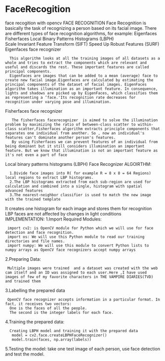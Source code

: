 # FaceRecogition
face recogition with opencv
FACE RECOGNITION
Face Recognition is basically the task of recognizing a person based on its facial image. 
There are different types of face recognition algorithms, for example:
   Eigenfaces 
   Fisherfaces 
   Local Binary Patterns Histograms (LBPH)  
   Scale Invariant Feature Transform (SIFT) 
   Speed Up Robust Features (SURF)
Eigenfaces face recognizer  
      
      This algorithm looks at all the training images of all datasets as a whole and tries to extract the components which are relevant and useful and discards the rest. These important features are called principal components.
      Eigenfaces are images that can be added to a mean (average) face to create new facial image.Eigenfaces are calculated by estimating the principal components of the dataset of facial images. EigenFaces algorithm takes illumination as an important feature. In consequence, lights and shadows are picked up by EigenFaces, which classifies them as representing a ‘face.'Its recognition rate decreases for recognition under varying pose and illumination. 
Fisherfaces face recognizer
        
       The fisherfaces facerecognizer  is aimed to solve the illumination problem by maximizing the ratio of between-class scatter to within-class scatter,Fisherfaces algorithm extracts principle components that separates one individual from another. So , now an individual's features can't dominate another person's features.
       By using Fisherfaces we can prevent features of an individual from being dominant but it still considers illumination an important feature. But we know that illumination is not an important feature as it's not even a part of face
 Local binary patterns histograms (LBPH) Face Recognizer
 ALGOIRTHM:
        
      1.Divide face images into R( for example R = 8 x 8 = 64 Regions) local regions to extract LBP histograms.
      2.The LBP histograms extracted from each sub-region are used for calculation and combined into a single, histogram with spatial advanced features
      3.The nearest-neighbor classifier is used to match the new image with the trained template
  It creates one histogram for each image  and stores them for recognition   
  LBP faces are not affected by changes in light conditions
IMPLEMENTATION:
    1.Import Required Modules:
    
     import cv2: is OpenCV module for Python which we will use for face detection and face recognition.
     import os: We will use this Python module to read our training directories and file names.
     import numpy: We will use this module to convert Python lists to numpy arrays as OpenCV face recognizers accept numpy arrays
     
  2.Preparing Data:
     
     Multiple images were trained  and a dataset was created with the web cam itself and an ID was assigned to each user.Here ,I have used images of few of my favorite characters in THE VAMPIRE DIARIES(TVD) and trained them
  3.Labelling the prepared data
     
     OpenCV face recognizer accepts information in a particular format. In fact, it receives two vectors:
      One is the faces of all the people.
      The second is the integer labels for each face.
 4.Training the prepared data:
      
      Creating LBPH model and training it with the prepared data
       model = cv2.face.createLBPHFaceRecognizer()
       model.train(faces, np.array(labels))
  5.Testing the model:
       take one test image of each person, use face detection and test the model.
